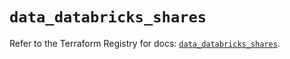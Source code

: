 # `data_databricks_shares`

Refer to the Terraform Registry for docs: [`data_databricks_shares`](https://registry.terraform.io/providers/databricks/databricks/1.48.1/docs/data-sources/shares).
